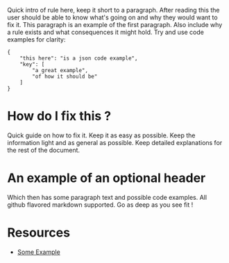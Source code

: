 Quick intro of rule here, keep it short to a paragraph. After reading this the user should be able to know what's going on and why they would want to fix it. This paragraph is an example of the first paragraph. Also include why a rule exists and what consequences it might hold. Try and use code examples for clarity:

```
{
	"this here": "is a json code example",
	"key": [
		"a great example",
		"of how it should be"
	]
}
```

<!-- The following heading is enforced by the interpreter -->
# How do I fix this ?

Quick guide on how to fix it. Keep it as easy as possible. Keep the information light and as general as possible. 
Keep detailed explanations for the rest of the document.

<!-- 
The following headers will be up to the author to decide on. 
It is meant for deeper understanding — most probably more developer orientated.
Defined headers here will be closed to be opened by a user - keep this in mind when writing. 
-->

# An example of an optional header

Which then has some paragraph text and possible code examples. All github flavored markdown supported.
Go as deep as you see fit !

<!--
Here we pay homage to the legends who have written about the rule.
There are typically de-facto resources which most probably helped inspire our own content.
If you've read from somewhere to help you write this, please list them here.
This header is also enforced by the interpreter and must be last.
-->
# Resources

* [Some Example](http://example.com)
